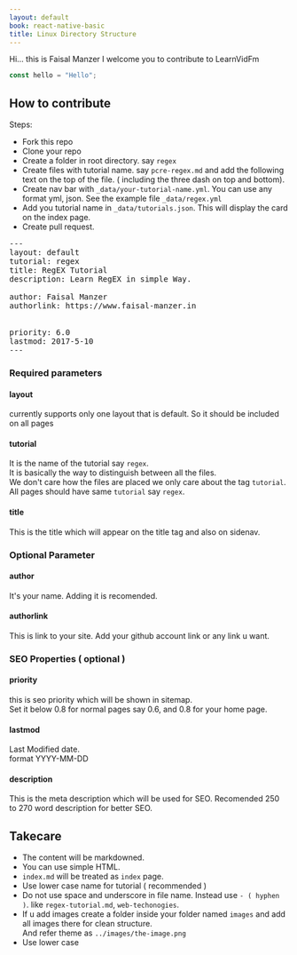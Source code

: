 ```yaml
---
layout: default
book: react-native-basic
title: Linux Directory Structure
---
```


Hi... this is Faisal Manzer
I welcome you to contribute to LearnVidFm

```js
const hello = "Hello";
```

## How to contribute

Steps:
- Fork this repo
- Clone your repo
- Create a folder in root directory. say `regex`
- Create files with tutorial name. say `pcre-regex.md` and add the following text on the top of the file. ( including the three dash on top and bottom).
- Create nav bar with `_data/your-tutorial-name.yml`. You can use any format yml, json. See the example file `_data/regex.yml`
- Add you tutorial name in `_data/tutorials.json`. This will display the card on the index page.
- Create pull request.
<pre>
&#8203---
layout: default
tutorial: regex
title: RegEX Tutorial
description: Learn RegEX in simple Way.

author: Faisal Manzer
authorlink: https://www.faisal-manzer.in


priority: 6.0
lastmod: 2017-5-10
&#8203---
</pre>

### Required parameters
#### layout
currently supports only one layout that is default. So it should be included on all pages

#### tutorial
It is the name of the tutorial say `regex`.  
It is basically the way to distinguish between all the files.  
We don't care how the files are placed we only care about the tag `tutorial`.  
All pages should have same `tutorial` say `regex`.

#### title
This is the title which will appear on the title tag and also on sidenav.  

### Optional Parameter
#### author
It's your name. Adding it is recomended.

#### authorlink
This is link to your site. Add your github account link or any link u want.

### SEO Properties ( optional )
#### priority
this is seo priority which will be shown in sitemap.  
Set it below 0.8 for normal pages say 0.6, and 0.8 for your home page.

#### lastmod
Last Modified date.  
format YYYY-MM-DD

#### description
This is the meta description which will be used for SEO. Recomended 250 to 270 word description for better SEO.

## Takecare
- The content will be markdowned.  
- You can use simple HTML.  
- `index.md` will be treated as `index` page.
- Use lower case name for tutorial ( recommended )
- Do not use space and underscore in file name. Instead use `- ( hyphen )`. like `regex-tutorial.md`, `web-techonogies`.
- If u add images create a folder inside your folder named `images` and add all images there for clean structure.  
And refer theme as `../images/the-image.png`
- Use lower case
